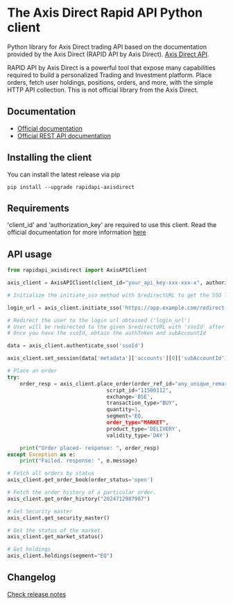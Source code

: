# The Axis Direct Rapid API Python client


Python library for Axis Direct trading API based on the documentation provided by the Axis Direct (RAPID API by Axis Direct). 
[Axis Direct API](https://simplehai.axisdirect.in/RapidAPI).

RAPID API by Axis Direct is a powerful tool that expose many capabilities required to build a personalized Trading and Investment platform. Place orders, fetch user holdings, positions, orders, and more, with the simple HTTP API collection. This is not official library from the Axis Direct.


## Documentation

- [Official documentation](https://simplehai.axisdirect.in/RapidAPI)
- [Official REST API documentation](https://documenter.getpostman.com/view/33771924/2sA3BkasEf)

## Installing the client

You can install the latest release via pip

```
pip install --upgrade rapidapi-axisdirect
```

## Requirements

'client_id' and 'authorization_key' are required to use this client. Read the official documentation for more information [here](https://simplehai.axisdirect.in/RapidAPI)

## API usage

```python
from rapidapi_axisdirect import AxisAPIClient

axis_client = AxisAPIClient(client_id="your_api_key-xxx-xxx-x", authorization_key="your_authorization_keyxx-xxx-x")

# Initialize the initiate_sso method with $redirectURL to get the SSO login url.

login_url = axis_client.initiate_sso('https://app.example.com/redirect-here')

# Redirect the user to the login url obtained ('login_url')
# User will be redirected to the given $redirectURL with 'ssoId' after the SSO login flow.
# Once you have the ssoId, obtain the authToken and subAccountId

data = axis_client.authenticate_sso('ssoId')

axis_client.set_session(data['metadata']['accounts'][0]['subAccountId'], data['authToken']['token'])

# Place an order
try:
    order_resp = axis_client.place_order(order_ref_id="any_unique_remark",
                                script_id="11500112",
                                exchange='BSE',
                                transaction_type="BUY",
                                quantity=1,
                                segment='EQ,
                                order_type="MARKET",
                                product_type='DELIVERY',
                                validity_type='DAY')

    print("Order placed- response: ", order_resp)
except Exception as e:
    print("Failed. response: ", e.message)

# Fetch all orders by status
axis_client.get_order_book(order_status='open')

# Fetch the order history of a particular order.
axis_client.get_order_history("2024712987987")

# Get Security master
axis_client.get_security_master()

# Get the status of the market.
axis_client.get_market_status()

# Get holdings
axis_client.holdings(segment="EQ")
```


## Changelog

[Check release notes](https://github.com/abhaybraja/rapidapi-axisdirect/releases)